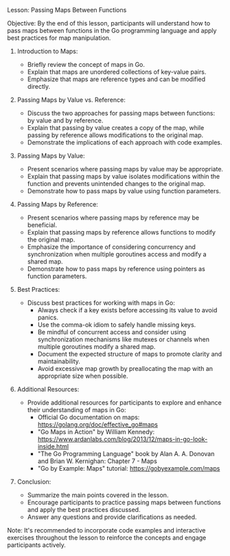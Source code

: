 Lesson: Passing Maps Between Functions

Objective:
By the end of this lesson, participants will understand how to pass maps between functions in the Go programming language and apply best practices for map manipulation.

1. Introduction to Maps:
   - Briefly review the concept of maps in Go.
   - Explain that maps are unordered collections of key-value pairs.
   - Emphasize that maps are reference types and can be modified directly.

2. Passing Maps by Value vs. Reference:
   - Discuss the two approaches for passing maps between functions: by value and by reference.
   - Explain that passing by value creates a copy of the map, while passing by reference allows modifications to the original map.
   - Demonstrate the implications of each approach with code examples.

3. Passing Maps by Value:
   - Present scenarios where passing maps by value may be appropriate.
   - Explain that passing maps by value isolates modifications within the function and prevents unintended changes to the original map.
   - Demonstrate how to pass maps by value using function parameters.

4. Passing Maps by Reference:
   - Present scenarios where passing maps by reference may be beneficial.
   - Explain that passing maps by reference allows functions to modify the original map.
   - Emphasize the importance of considering concurrency and synchronization when multiple goroutines access and modify a shared map.
   - Demonstrate how to pass maps by reference using pointers as function parameters.

5. Best Practices:
   - Discuss best practices for working with maps in Go:
     - Always check if a key exists before accessing its value to avoid panics.
     - Use the comma-ok idiom to safely handle missing keys.
     - Be mindful of concurrent access and consider using synchronization mechanisms like mutexes or channels when multiple goroutines modify a shared map.
     - Document the expected structure of maps to promote clarity and maintainability.
     - Avoid excessive map growth by preallocating the map with an appropriate size when possible.

6. Additional Resources:
   - Provide additional resources for participants to explore and enhance their understanding of maps in Go:
     - Official Go documentation on maps: https://golang.org/doc/effective_go#maps
     - "Go Maps in Action" by William Kennedy: https://www.ardanlabs.com/blog/2013/12/maps-in-go-look-inside.html
     - "The Go Programming Language" book by Alan A. A. Donovan and Brian W. Kernighan: Chapter 7 - Maps
     - "Go by Example: Maps" tutorial: https://gobyexample.com/maps

7. Conclusion:
   - Summarize the main points covered in the lesson.
   - Encourage participants to practice passing maps between functions and apply the best practices discussed.
   - Answer any questions and provide clarifications as needed.

Note: It's recommended to incorporate code examples and interactive exercises throughout the lesson to reinforce the concepts and engage participants actively.